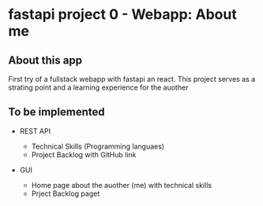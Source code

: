 # fastapi project 0 - Webapp: About me

## About this app
First try of a fullstack webapp with fastapi an react. This project serves as a strating point and a learning experience for the auother

## To be implemented
- REST API
    - Technical Skills (Programming languaes)
    - Project Backlog with GitHub link

- GUI
    - Home page about the auother (me) with technical skills
    - Prject Backlog paget